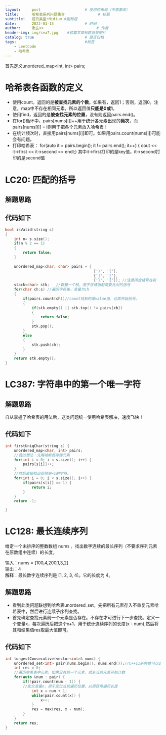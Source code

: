 ```yaml
---
layout:     post   				    # 使用的布局（不需要改）
title:      哈希表系列问题集合				# 标题 
subtitle:   题目类型:Midium #副标题
date:       2022-03-15 				# 时间
author:     谢玄xx 						# 作者
header-img: img/sea7.jpg 	#这篇文章标题背景图片
catalog: true 						# 是否归档
tags:								#标签
    - LeetCode
    - 哈希表
---
```


首先定义unordered_map<int, int> pairs;

# 哈希表各函数的定义

* 使用count，返回的是**被查找元素的个数**。如果有，返回1；否则，返回0。注意，map中不存在相同元素，所以返回值**只能是0或1**。
* 使用find，返回的是**被查找元素的位置**，没有则返回pairs.end()。
* 在for()循环中，pairs[nums[i]]++用于统计各元素出现的**频次**，而pairs[nums[i]] = i则用于把各个元素放入哈希表！
* 在统计频次时，直接用pairs[nums[i]]即可。如果用pairs.count(nums[i])可能会有问题。
* 打印哈希表： for(auto it = pairs.begin(); it != pairs.end(); it++) { cout << it->first << it->second << endl;} 其中it->first打印的是key值，it->second打印的是second值

# LC20: 匹配的括号


## 解题思路

## 代码如下
```CPP
bool isValid(string s)
{
    int n= s.size();
    if(n % 2 == 1)
    {
        return false;
    }
    
    unordered_map<char, char> pairs = {
                                        {')', '('}, 
                                        {']', '['}, 
                                        {'}', '{'}}; //注意闭合括号在前
    stack<char> stk;   //新建一个栈，用于存储当前需要比对的括号
    for(char ch:s) //遍历字符串，变量为ch
    {
        if(pairs.count(ch))//count找到的是value值，也即开始括号。
        {
            if(stk.empty() || stk.top() != pairs[ch])
            {
                return false;
            }
            stk.pop();
        }
        else
        {
            stk.push(ch);
        }
    }
    return stk.empty();
}

```

# LC387: 字符串中的第一个唯一字符

## 解题思路

自从掌握了哈希表的用法后，这类问题统一使用哈希表解决，速度飞快！

## 代码如下

```CPP
int firstUniqChar(string s) {
    unordered_map<char, int> pairs;
    //我的想法：先用哈希表存储元素
    for(int i = 0; i < s.size(); i++) {
        pairs[s[i]]++;
    }
    //然后直接找出现频率=1的字符。
    for(int i = 0; i < s.size(); i++) {
        if(pairs[s[i]] == 1) {
            return i;
        }
    }        
    return -1;

}
```

# LC128: 最长连续序列

给定一个未排序的整数数组 nums ，找出数字连续的最长序列（不要求序列元素在原数组中连续）的长度。

输入：nums = [100,4,200,1,3,2]  
输出：4  
解释：最长数字连续序列是 [1, 2, 3, 4]。它的长度为 4。  

## 解题思路

* 看到此类问题联想到哈希表unordered_set。先把所有元素存入不重复元素哈希表中，然后进行连续子序列查找。
* 首先确定查找元素前一个元素是否存在。不存在才可进行下一步查找。定义一个变量x，每次遍历后把这个x+1，用于统计连续序列的长度(x - num),然后将其和结果值res取最大值即可。

## 代码如下

```CPP
int longestConsecutive(vector<int>& nums) {
    unordered_set<int> pair(nums.begin(), nums.end());//C++11新特性可以这么写
    int res = 0;
    //遍历哈希表中元素。如果没有前一个元素，就从当前元素开始计数
    for(auto &num : pair) {
        if(!pair.count(num - 1)) {
        //定义变量x，用于定位当前遍历位置，从而获得遍历长度
            int x = num + 1;
            while(pair.count(x)) {
                x++;
            }
            res = max(res, x - num);
        }
    }
    return res;
}
```
